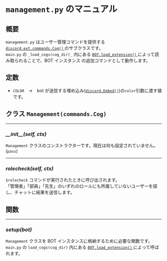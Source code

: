 # `management.py` のマニュアル

## 概要

`management.py` はユーザー管理コマンドを提供する
[ `discord.ext.commands.Cog()` ](https://discordpy.readthedocs.io/en/latest/ext/commands/api.html?highlight=cog#discord.ext.commands.Cog) 
のサブクラスです。\
`main.py` の `_load_cogs(cog_dir)_` 内にある
[ `BOT.load_extension()` ](https://discordpy.readthedocs.io/en/latest/ext/commands/api.html?highlight=load_extension#discord.ext.commands.Bot.load_extension)
によって読み取られることで、BOT インスタンス の追加コマンドとして動作します。

## 定数

- `COLOR`　→　bot が送信する埋め込み([`discord.Embed()`](https://discordpy.readthedocs.io/ja/latest/api.html?highlight=discord%20embed#discord.Embed))の`color`引数に渡す値です。

## クラス `Management(commands.Cog)`

***
### _\_\_init\_\_(self, ctx)_
`Management` クラスのコンストラクターです。現在は何も設定されていません。(`pass`)

***
### _rolecheck(self, ctx)_
`$rolecheck` コマンドが実行されたときに呼び出されます。\
「管理者」「部員」「先生」のいずれのロールにも所属していないユーザーを探し、チャットに結果を送信します。

## 関数

***
### _setup(bot)_
`Management` クラスを BOT インスタンスに格納するために必要な関数です。\
`main.py` の `load_cogs(cog_dir)` 内にある
[ `BOT.load_extension()` ](https://discordpy.readthedocs.io/en/latest/ext/commands/api.html?highlight=load_extension#discord.ext.commands.Bot.load_extension)
によって呼ばれます。